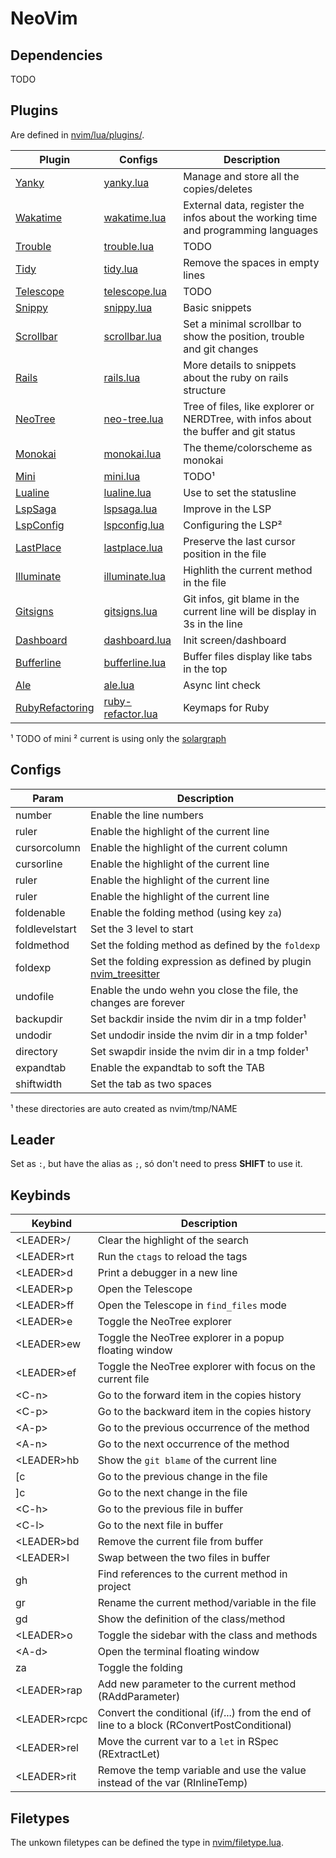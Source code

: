 # NeoVim

## Dependencies

TODO

## Plugins

Are defined in [nvim/lua/plugins/](https://github.com/euricovidal/neovim/tree/main/lua/plugins).

|     Plugin    | Configs           | Description |
|----------------|------------------|-------------|
| [Yanky](https://github.com/gbprod/yanky.nvim) | [yanky.lua](https://github.com/euricovidal/neovim/blob/main/lua/plugins/yanky.lua) | Manage and store all the copies/deletes |
| [Wakatime](https://github.com/wakatime/vim-wakatime) | [wakatime.lua](https://github.com/euricovidal/neovim/blob/main/lua/plugins/wakatime.lua) | External data, register the infos about the working time and programming languages |
| [Trouble](https://github.com/folke/trouble.nvim) | [trouble.lua](https://github.com/euricovidal/neovim/blob/main/lua/plugins/trouble.lua) | TODO |
| [Tidy](https://github.com/euricovidal/neovim/blob/main/lua/plugins/tidy.lua) | [tidy.lua](https://github.com/euricovidal/neovim/blob/main/lua/plugins/tidy.lua) | Remove the spaces in empty lines |
| [Telescope](https://github.com/nvim-telescope/telescope.nvim) | [telescope.lua](https://github.com/euricovidal/neovim/blob/main/lua/plugins/telescope.lua) | TODO |
| [Snippy](https://github.com/euricovidal/neovim/blob/main/lua/plugins/telescope.lua) | [snippy.lua](https://github.com/euricovidal/neovim/blob/main/lua/plugins/snippy.lua) | Basic snippets |
| [Scrollbar](https://github.com/petertriho/nvim-scrollbar) | [scrollbar.lua](https://github.com/euricovidal/neovim/blob/main/lua/plugins/scrollbar.lua) | Set a minimal scrollbar to show the position, trouble and git changes |
| [Rails](https://github.com/tpope/vim-rails) | [rails.lua](https://github.com/euricovidal/neovim/blob/main/lua/plugins/rails.lua) | More details to snippets about the ruby on rails structure |
| [NeoTree](https://github.com/nvim-neo-tree/neo-tree.nvim) | [neo-tree.lua](https://github.com/euricovidal/neovim/blob/main/lua/plugins/neo-tree.lua) | Tree of files, like explorer or NERDTree, with infos about the buffer and git status |
| [Monokai](https://github.com/crusoexia/vim-monokai) | [monokai.lua](https://github.com/euricovidal/neovim/blob/main/lua/plugins/monokai.lua) | The theme/colorscheme as monokai |
| [Mini](https://github.com/echasnovski/mini.nvim) | [mini.lua](https://github.com/euricovidal/neovim/blob/main/lua/plugins/mini.lua) | TODO¹ |
| [Lualine]( https://github.com/nvim-lualine/lualine.nvim) | [lualine.lua](https://github.com/euricovidal/neovim/blob/main/lua/plugins/lualine.lua) | Use to set the statusline |
| [LspSaga](https://github.com/glepnir/lspsaga.nvim) | [lspsaga.lua](https://github.com/euricovidal/neovim/blob/main/lua/plugins/lspsaga.lua) | Improve in the LSP |
| [LspConfig](https://github.com/neovim/nvim-lspconfig) | [lspconfig.lua](https://github.com/euricovidal/neovim/blob/main/lua/plugins/lspconfig.lua) | Configuring the LSP² |
| [LastPlace](https://github.com/farmergreg/vim-lastplace) | [lastplace.lua](https://github.com/euricovidal/neovim/blob/main/lua/plugins/lastplace.lua) | Preserve the last cursor position in the file |
| [Illuminate](https://github.com/RRethy/vim-illuminate) | [illuminate.lua](https://github.com/euricovidal/neovim/blob/main/lua/plugins/illuminate.lua) | Highlith the current method in the file |
| [Gitsigns](https://github.com/lewis6991/gitsigns.nvim) | [gitsigns.lua](https://github.com/euricovidal/neovim/blob/main/lua/plugins/gitsigns.lua) | Git infos, git blame in the current line will be display in 3s in the line |
| [Dashboard](https://github.com/glepnir/dashboard-nvim) | [dashboard.lua](https://github.com/euricovidal/neovim/blob/main/lua/plugins/dashboard.lua) | Init screen/dashboard |
| [Bufferline](https://github.com/akinsho/bufferline.nvim) | [bufferline.lua](https://github.com/euricovidal/neovim/blob/main/lua/plugins/bufferline.lua) | Buffer files display like tabs in the top |
| [Ale](https://github.com/dense-analysis/ale) | [ale.lua](https://github.com/euricovidal/neovim/blob/main/lua/plugins/ale.lua) | Async lint check |
| [RubyRefactoring](https://github.com/ecomba/vim-ruby-refactoring) | [ruby-refactor.lua](https://github.com/euricovidal/neovim/blob/main/lua/plugins/ruby-refactor.lua) | Keymaps for Ruby |


¹ TODO of mini
² current is using only the [solargraph](https://solargraph.org)

## Configs

|      Param     | Description |
|----------------|-------------|
| number         | Enable the line numbers |
| ruler          | Enable the highlight of the current line |
| cursorcolumn   | Enable the highlight of the current column |
| cursorline     | Enable the highlight of the current line |
| ruler          | Enable the highlight of the current line |
| ruler          | Enable the highlight of the current line |
| foldenable     | Enable the folding method (using key `za`) |
| foldlevelstart | Set the 3 level to start |
| foldmethod     | Set the folding method as defined by the `foldexp` |
| foldexp        | Set the folding expression as defined by plugin [nvim_treesitter](http://github.com/nvim-treesitter/nvim-treesitter) |
| undofile       | Enable the undo wehn you close the file, the changes are forever |
| backupdir      | Set backdir inside the nvim dir in a tmp folder¹ |
| undodir        | Set undodir inside the nvim dir in a tmp folder¹ |
| directory      | Set swapdir inside the nvim dir in a tmp folder¹ |
| expandtab      | Enable the expandtab to soft the TAB |
| shiftwidth     | Set the tab as two spaces |

¹ these directories are auto created as nvim/tmp/NAME

## Leader

Set as ` : `, but have the alias as ` ; `, só don't need to press **SHIFT** to use it.

## Keybinds

|   Keybind  | Description |
|------------|-------------|
| \<LEADER\>/  | Clear the highlight of the search |
| \<LEADER\>rt | Run the `ctags` to reload the tags |
| \<LEADER\>d  | Print a debugger in a new line |
| \<LEADER\>p  | Open the Telescope |
| \<LEADER\>ff | Open the Telescope in `find_files` mode |
| \<LEADER\>e  | Toggle the NeoTree explorer |
| \<LEADER\>ew | Toggle the NeoTree explorer in a popup floating window |
| \<LEADER\>ef | Toggle the NeoTree explorer with focus on the current file |
| \<C-n\>      | Go to the forward item in the copies history|
| \<C-p\>      | Go to the backward item in the copies history|
| \<A-p\>      | Go to the previous occurrence of the method |
| \<A-n\>      | Go to the next occurrence of the method |
| \<LEADER\>hb | Show the `git blame` of the current line |
| [c         | Go to the previous change in the file |
| ]c         | Go to the next change in the file |
| \<C-h\>      | Go to the previous file in buffer |
| \<C-l\>      | Go to the next file in buffer |
| \<LEADER\>bd | Remove the current file from buffer |
| \<LEADER\>l  | Swap between the two files in buffer |
| gh         | Find references to the current method in project |
| gr         | Rename the current method/variable in the file |
| gd         | Show the definition of the class/method |
| \<LEADER\>o  | Toggle the sidebar with the class and methods |
| \<A-d\>      | Open the terminal floating window |
| za         | Toggle the folding |
| \<LEADER\>rap  | Add new parameter to the current method (RAddParameter) |
| \<LEADER\>rcpc | Convert the conditional (if/...) from the end of line to a block (RConvertPostConditional) |
| \<LEADER\>rel  | Move the current var to a `let` in RSpec (RExtractLet) |
| \<LEADER\>rit  | Remove the temp variable and use the value instead of the var (RInlineTemp) |

## Filetypes

The unkown filetypes can be defined the type in [nvim/filetype.lua](https://github.com/euricovidal/neovim/blob/main/filetype.lua).
